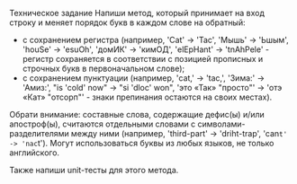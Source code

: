 Техническое задание
Напиши метод, который принимает на вход строку и меняет порядок букв в каждом слове на обратный:
- с сохранением регистра (например, 'Cat' -> 'Tac', 'Мышь' -> 'Ьшым', 'houSe' -> 'esuOh', 'домИК' -> 'кимОД', 'elEpHant' -> 'tnAhPele' - регистр сохраняется в соответствии с позицией прописных и строчных букв в первоначальном слове);
- с сохранением пунктуации (например, 'cat,' -> 'tac,', 'Зима:' -> 'Амиз:', "is 'cold' now" -> "si 'dloc' won", 'это «Так» "просто"' -> 'отэ «Кат» "отсорп"' - знаки препинания остаются на своих местах).

Обрати внимание: составные слова, содержащие дефис(ы) и/или апостроф(ы),  считаются отдельными словами с символами-разделителями между ними (например, 'third-part' -> 'driht-trap', 'can`t' -> 'nac`t'). Могут использоваться буквы из любых языков, не только английского.

Также напиши unit-тесты для этого метода.
